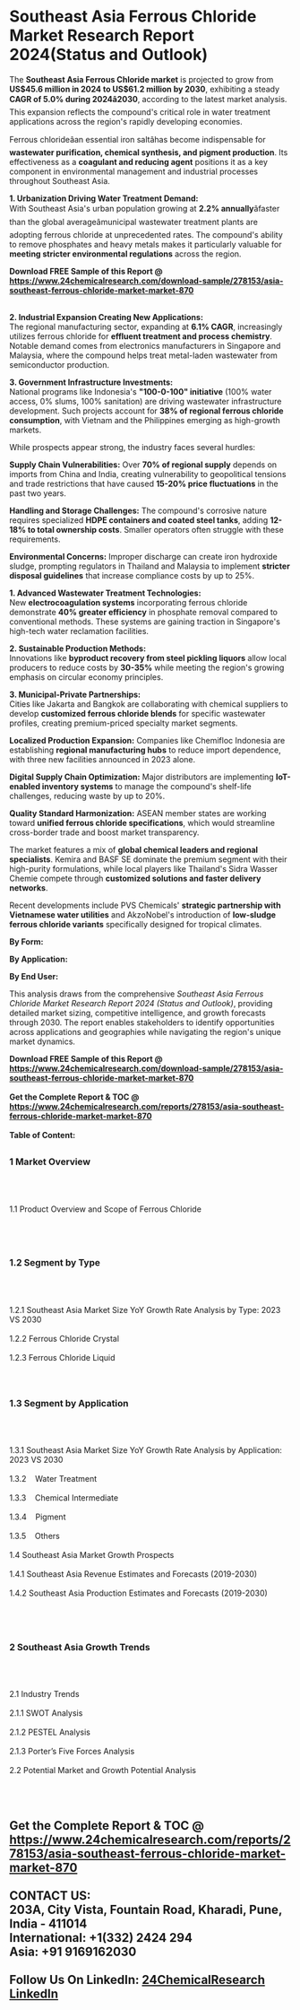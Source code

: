 <h1>Southeast Asia Ferrous Chloride Market Research Report 2024(Status and Outlook)</h1><p>The <strong>Southeast Asia Ferrous Chloride market</strong> is projected to grow from <strong>US$45.6 million in 2024 to US$61.2 million by 2030</strong>, exhibiting a steady <strong>CAGR of 5.0% during 2024â2030</strong>, according to the latest market analysis. This expansion reflects the compound's critical role in water treatment applications across the region's rapidly developing economies.</p><p>Ferrous chlorideâan essential iron saltâhas become indispensable for <strong>wastewater purification, chemical synthesis, and pigment production</strong>. Its effectiveness as a <strong>coagulant and reducing agent</strong> positions it as a key component in environmental management and industrial processes throughout Southeast Asia.</p><p><strong>1. Urbanization Driving Water Treatment Demand:</strong><br>
With Southeast Asia's urban population growing at <strong>2.2% annually</strong>âfaster than the global averageâmunicipal wastewater treatment plants are adopting ferrous chloride at unprecedented rates. The compound's ability to remove phosphates and heavy metals makes it particularly valuable for <strong>meeting stricter environmental regulations</strong> across the region.</p><div><b>Download FREE Sample of this Report @ 
            <a href="https://www.24chemicalresearch.com/download-sample/278153/asia-southeast-ferrous-chloride-market-market-870">
            https://www.24chemicalresearch.com/download-sample/278153/asia-southeast-ferrous-chloride-market-market-870</a></b></div><br><p><strong>2. Industrial Expansion Creating New Applications:</strong><br>
The regional manufacturing sector, expanding at <strong>6.1% CAGR</strong>, increasingly utilizes ferrous chloride for <strong>effluent treatment and process chemistry</strong>. Notable demand comes from electronics manufacturers in Singapore and Malaysia, where the compound helps treat metal-laden wastewater from semiconductor production.</p><p><strong>3. Government Infrastructure Investments:</strong><br>
National programs like Indonesia's <strong>"100-0-100" initiative</strong> (100% water access, 0% slums, 100% sanitation) are driving wastewater infrastructure development. Such projects account for <strong>38% of regional ferrous chloride consumption</strong>, with Vietnam and the Philippines emerging as high-growth markets.</p><p>While prospects appear strong, the industry faces several hurdles:</p><p><strong>Supply Chain Vulnerabilities:</strong> Over <strong>70% of regional supply</strong> depends on imports from China and India, creating vulnerability to geopolitical tensions and trade restrictions that have caused <strong>15-20% price fluctuations</strong> in the past two years.</p><p><strong>Handling and Storage Challenges:</strong> The compound's corrosive nature requires specialized <strong>HDPE containers and coated steel tanks</strong>, adding <strong>12-18% to total ownership costs</strong>. Smaller operators often struggle with these requirements.</p><p><strong>Environmental Concerns:</strong> Improper discharge can create iron hydroxide sludge, prompting regulators in Thailand and Malaysia to implement <strong>stricter disposal guidelines</strong> that increase compliance costs by up to 25%.</p><p><strong>1. Advanced Wastewater Treatment Technologies:</strong><br>
New <strong>electrocoagulation systems</strong> incorporating ferrous chloride demonstrate <strong>40% greater efficiency</strong> in phosphate removal compared to conventional methods. These systems are gaining traction in Singapore's high-tech water reclamation facilities.</p><p><strong>2. Sustainable Production Methods:</strong><br>
Innovations like <strong>byproduct recovery from steel pickling liquors</strong> allow local producers to reduce costs by <strong>30-35%</strong> while meeting the region's growing emphasis on circular economy principles.</p><p><strong>3. Municipal-Private Partnerships:</strong><br>
Cities like Jakarta and Bangkok are collaborating with chemical suppliers to develop <strong>customized ferrous chloride blends</strong> for specific wastewater profiles, creating premium-priced specialty market segments.</p><p><strong>Localized Production Expansion:</strong> Companies like Chemifloc Indonesia are establishing <strong>regional manufacturing hubs</strong> to reduce import dependence, with three new facilities announced in 2023 alone.</p><p><strong>Digital Supply Chain Optimization:</strong> Major distributors are implementing <strong>IoT-enabled inventory systems</strong> to manage the compound's shelf-life challenges, reducing waste by up to 20%.</p><p><strong>Quality Standard Harmonization:</strong> ASEAN member states are working toward <strong>unified ferrous chloride specifications</strong>, which would streamline cross-border trade and boost market transparency.</p><p>The market features a mix of <strong>global chemical leaders and regional specialists</strong>. Kemira and BASF SE dominate the premium segment with their high-purity formulations, while local players like Thailand's Sidra Wasser Chemie compete through <strong>customized solutions and faster delivery networks</strong>.</p><p>Recent developments include PVS Chemicals' <strong>strategic partnership with Vietnamese water utilities</strong> and AkzoNobel's introduction of <strong>low-sludge ferrous chloride variants</strong> specifically designed for tropical climates.</p><p><strong>By Form:</strong></p><p><strong>By Application:</strong></p><p><strong>By End User:</strong></p><p>This analysis draws from the comprehensive <em>Southeast Asia Ferrous Chloride Market Research Report 2024 (Status and Outlook)</em>, providing detailed market sizing, competitive intelligence, and growth forecasts through 2030. The report enables stakeholders to identify opportunities across applications and geographies while navigating the region's unique market dynamics.</p><div><b>Download FREE Sample of this Report @ 
            <a href="https://www.24chemicalresearch.com/download-sample/278153/asia-southeast-ferrous-chloride-market-market-870">
            https://www.24chemicalresearch.com/download-sample/278153/asia-southeast-ferrous-chloride-market-market-870</a></b></div><br><div><b>Get the Complete Report & TOC @ 
            <a href="https://www.24chemicalresearch.com/reports/278153/asia-southeast-ferrous-chloride-market-market-870">
            https://www.24chemicalresearch.com/reports/278153/asia-southeast-ferrous-chloride-market-market-870</a></b></div><br>
            <b>Table of Content:</b><p><h2><span style="font-size:16px"><strong>1 Market Overview&nbsp;&nbsp; &nbsp;</strong></span></h2><br />
<br />
<p>1.1 Product Overview and Scope of Ferrous Chloride&nbsp;</p><br />
<br />
<h2><strong><span style="font-size:16px">1.2 Segment by Type&nbsp;&nbsp; &nbsp;</span></strong></h2><br />
<br />
<p>1.2.1 Southeast Asia Market Size YoY Growth Rate Analysis by Type: 2023 VS 2030&nbsp;&nbsp; &nbsp;<br /><br />
1.2.2 Ferrous Chloride Crystal&nbsp;&nbsp; &nbsp;<br /><br />
1.2.3 Ferrous Chloride Liquid<br /><br />
<br />
<h2><span style="font-size:16px"><strong>1.3 Segment by Application&nbsp;&nbsp;</strong></span></h2><br />
<br />
<p>1.3.1 Southeast Asia Market Size YoY Growth Rate Analysis by Application: 2023 VS 2030&nbsp;&nbsp; &nbsp;<br /><br />
1.3.2&nbsp;&nbsp; &nbsp;Water Treatment<br /><br />
1.3.3&nbsp;&nbsp; &nbsp;Chemical Intermediate<br /><br />
1.3.4&nbsp;&nbsp; &nbsp;Pigment<br /><br />
1.3.5&nbsp;&nbsp; &nbsp;Others<br /><br />
1.4 Southeast Asia Market Growth Prospects&nbsp;&nbsp; &nbsp;<br /><br />
1.4.1 Southeast Asia Revenue Estimates and Forecasts (2019-2030)&nbsp;&nbsp; &nbsp;<br /><br />
1.4.2 Southeast Asia Production Estimates and Forecasts (2019-2030)&nbsp;&nbsp;</p><br />
<br />
<h2><span style="font-size:16px"><strong>2 Southeast Asia Growth Trends&nbsp;&nbsp; &nbsp;</strong></span></h2><br />
<br />
<p>2.1 Industry Trends&nbsp;&nbsp; &nbsp;<br /><br />
2.1.1 SWOT Analysis&nbsp;&nbsp; &nbsp;<br /><br />
2.1.2 PESTEL Analysis&nbsp;&nbsp; &nbsp;<br /><br />
2.1.3 Porter&rsquo;s Five Forces Analysis&nbsp;&nbsp; &nbsp;<br /><br />
2.2 Potential Market and Growth Potential Analysis&nbsp;&nbsp; &nbsp;</p><br />
<br />
<h2></p><div><b>Get the Complete Report & TOC @ 
            <a href="https://www.24chemicalresearch.com/reports/278153/asia-southeast-ferrous-chloride-market-market-870">
            https://www.24chemicalresearch.com/reports/278153/asia-southeast-ferrous-chloride-market-market-870</a></b></div><br><b>CONTACT US:</b><br>
            203A, City Vista, Fountain Road, Kharadi, Pune, India - 411014<br>
            International: +1(332) 2424 294<br>
            Asia: +91 9169162030 <br><br>
            Follow Us On LinkedIn: <a href="https://www.linkedin.com/company/24chemicalresearch/">24ChemicalResearch LinkedIn</a>